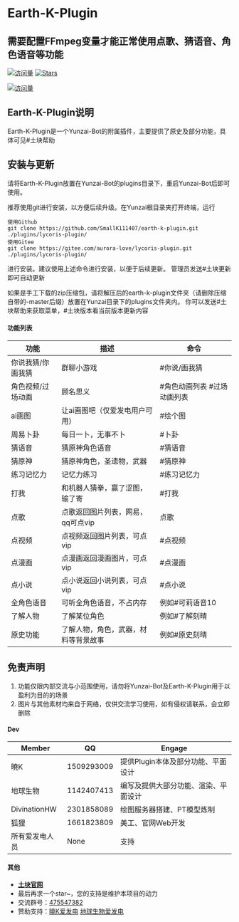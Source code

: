 # Earth-K-Plugin

## 需要配置FFmpeg变量才能正常使用点歌、猜语音、角色语音等功能

[![访问量](https://visitor-badge.glitch.me/badge?page_id=SmallK111407.Earth-K-Plugin&right_color=red&left_text=访%20问%20量)](https://github.com/SmallK111407/earth-k-plugin)
[![Stars](https://img.shields.io/github/stars/SmallK111407/earth-k-plugin?color=yellow&label=收藏)](../../stargazers)

[![访问量](https://profile-counter.glitch.me/SmallK111407-Earth-K-Plugin/count.svg)](https://github.com/SmallK111407/earth-k-plugin)

## Earth-K-Plugin说明

Earth-K-Plugin是一个Yunzai-Bot的附属插件，主要提供了原史及部分功能，具体可见#土块帮助

## 安装与更新

请将Earth-K-Plugin放置在Yunzai-Bot的plugins目录下，重启Yunzai-Bot后即可使用。

推荐使用git进行安装，以方便后续升级。在Yunzai根目录夹打开终端，运行
```
使用Github
git clone https://github.com/SmallK111407/earth-k-plugin.git ./plugins/lycoris-plugin/
使用Gitee
git clone https://gitee.com/aurora-love/lycoris-plugin.git ./plugins/lycoris-plugin/
```
进行安装。建议使用上述命令进行安装，以便于后续更新。 管理员发送#土块更新 即可自动更新

如果是手工下载的zip压缩包，请将解压后的earth-k-plugin文件夹（请删除压缩自带的-master后缀）放置在Yunzai目录下的plugins文件夹内。
你可以发送#土块帮助来获取菜单，#土块版本看当前版本更新内容
#### 功能列表
| 功能 | 描述 | 命令 |
| --- | --- | --- |
|你说我猜/你画我猜|群聊小游戏|#你说/画我猜|
|角色视频/过场动画|顾名思义|#角色动画列表 #过场动画列表|
|ai画图|让ai画图吧（仅爱发电用户可用）|#绘个图|
|周易卜卦|每日一卜，无事不卜|#卜卦|
|猜语音|猜原神角色语音|#猜语音|
|猜原神|猜原神角色，圣遗物，武器|#猜原神|
|练习记忆力|记忆力练习|#练习记忆力|
|打我|和机器人猜拳，赢了涩图，输了寄|#打我|
|点歌|点歌返回图片列表，网易，qq可点vip|点歌|
|点视频|点视频返回图片列表，可点vip|#点视频|
|点漫画|点漫画返回漫画图片，可点vip|#点漫画|
|点小说|点小说返回小说列表，可点vip|#点小说|
|全角色语音|可听全角色语音，不占内存|例如#可莉语音10|
|了解人物|了解某位角色|例如#了解刻晴|
|原史功能|了解人物，角色，武器，材料等背景故事|例如#原史刻晴|

## 免责声明

1. 功能仅限内部交流与小范围使用，请勿将Yunzai-Bot及Earth-K-Plugin用于以盈利为目的的场景
2. 图片与其他素材均来自于网络，仅供交流学习使用，如有侵权请联系，会立即删除

#### Dev
| Member | QQ | Engage |
| --- | --- | --- |
|曉K|1509293009|提供Plugin本体及部分功能、平面设计|
|地球生物|1142407413|编写及提供大部分功能、渲染、平面设计|
|DivinationHW|2301858089|绘图服务器搭建、PT模型炼制|
|狐狸|1661823809|美工、官网Web开发|
|所有爱发电人员|None|支持|

#### 其他
* [**土块官网**](https://tukuai.one)
* 最后再求一个star~，您的支持是维护本项目的动力
* 交流群号：[475547382](https://jq.qq.com/?_wv=1027&k=l0kxHMCV)
* 赞助支持：[曉K爱发电](https://afdian.net/a/SunRyK) [地球生物爱发电](https://afdian.net/a/dqswy)

